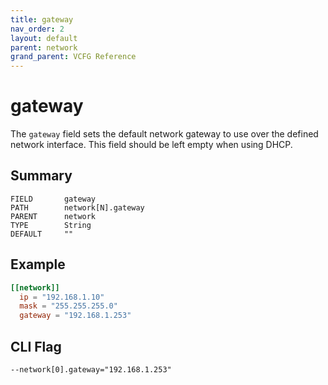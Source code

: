 ```yaml
---
title: gateway
nav_order: 2
layout: default
parent: network
grand_parent: VCFG Reference
---
```


# gateway

The `gateway` field sets the default network gateway to use over the defined network interface. This field should be left empty when using DHCP.

## Summary

```
FIELD       gateway
PATH        network[N].gateway
PARENT      network
TYPE        String
DEFAULT     ""
```

## Example

```toml
[[network]]
  ip = "192.168.1.10"
  mask = "255.255.255.0"
  gateway = "192.168.1.253"
```

## CLI Flag

```
--network[0].gateway="192.168.1.253"
```
